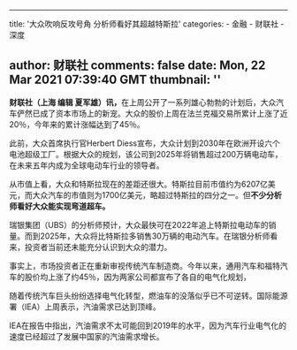 
---
title: '大众吹响反攻号角 分析师看好其超越特斯拉'
categories: 
    - 金融
    - 财联社
    - 深度

author: 财联社
comments: false
date: Mon, 22 Mar 2021 07:39:40 GMT
thumbnail: ''
---

<div>   
<div class="m-b-10"><p><strong>财联社（上海 编辑 夏军雄）讯，</strong>在上周公开了一系列雄心勃勃的计划后，大众汽车俨然已成了资本市场上的新宠。大众的股价上周在法兰克福交易所累计上涨了近20％，今年来的累计涨幅达到了45％。</p>
<p>此前，大众首席执行官Herbert Diess宣布，大众计划到2030年在欧洲开设六个电池超级工厂。根据大众的规划，该公司到2025年将销售超过200万辆电动车，在未来五年内成为全球电动车行业的领导者。</p>
<p>从市值上看，大众和特斯拉现在的差距还很大。特斯拉目前市值约为6207亿美元，而大众汽车的市值则为1700亿美元，略超过特斯拉的四分之一。但<strong>不少分析师看好大众能实现弯道超车。</strong></p>
<p>瑞银集团（UBS）的分析师预计，大众最快可在2022年追上特斯拉电动车的销量。而到2025年，大众将比特斯拉多销售30万辆的电动汽车。在瑞银分析师看来，投资者当前还未能充分认识到大众的潜力。</p>
<p>事实上，市场投资者正在重新审视传统汽车制造商。今年以来，通用汽车和福特汽车的股价均上涨了约45％，因为两家公司都宣布了各自的电气化规划，</p>
<p>随着传统汽车巨头纷纷选择电气化转型，燃油车的没落似乎已不可逆转。国际能源署（IEA）上周表示，汽油需求已达到顶峰。</p>
<p>IEA在报告中指出，汽油需求不太可能回到2019年的水平，因为汽车行业电气化的速度已经超过了发展中国家的汽油需求增长。</p></div>  
</div>
            